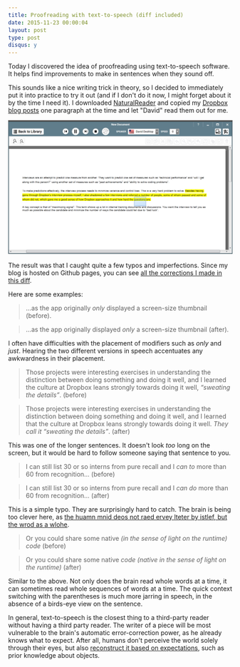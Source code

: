 ```yaml
---
title: Proofreading with text-to-speech (diff included)
date: 2015-11-23 00:00:04
layout: post
type: post
disqus: y
---
```


Today I discovered the idea of proofreading using text-to-speech software. It helps find improvements to make in sentences when they sound off.

This sounds like a nice writing trick in theory, so I decided to immediately put it into practice to try it out (and if I don't do it now, I might forget about it by the time I need it). I downloaded [NaturalReader](http://www.naturalreaders.com/index.html) and copied my [Dropbox blog posts](/2015/10/12/dropbox-first-internship) one paragraph at the time and let "David" read them out for me.

<a href="/images/2015/11/texttospeech.png" data-lightbox="texttospeech"><img src="/images/2015/11/texttospeech.png" alt="David reading" class="alignleft size-full" /></a>

The result was that I caught quite a few typos and imperfections. Since my blog is hosted on Github pages, you can see [all the corrections I made in this diff](https://github.com/rudi-c/rudi-c.github.io/commit/0ad55f4f777cae7b2256aa0a715432830ee4ddc0).

Here are some examples:

> ...as the app originally *only* displayed a screen-size thumbnail (before).

> ...as the app originally displayed *only* a screen-size thumbnail (after).

I often have difficulties with the placement of modifiers such as _only_ and _just_. Hearing the two different versions in speech accentuates any awkwardness in their placement.

> Those projects were interesting exercises in understanding the distinction between doing something and doing it well, and I learned the culture at Dropbox leans strongly towards doing it well, *“sweating the details”*. (before)

> Those projects were interesting exercises in understanding the distinction between doing something and doing it well, and I learned that the culture at Dropbox leans strongly towards doing it well. *They call it “sweating the details”*. (after)

This was one of the longer sentences. It doesn't look _too_ long on the screen, but it would be hard to follow someone saying that sentence to you.

> I can still list 30 or so interns from pure recall and I *can to* more than 60 from recognition... (before)

> I can still list 30 or so interns from pure recall and I *can do* more than 60 from recognition... (after)

This is a simple typo. They are surprisingly hard to catch. The brain is being too clever here, as [the huamn mnid deos not raed ervey lteter by istlef, but the wrod as a wlohe](http://www.mrc-cbu.cam.ac.uk/people/matt.davis/cmabridge/).

> Or you could share some native *(in the sense of light on the runtime) code* (before)

> Or you could share some native *code (native in the sense of light on the runtime)* (after)

Similar to the above. Not only does the brain read whole words at a time, it can sometimes read whole sequences of words at a time. The quick context switching with the parentheses is much more jarring in speech, in the absence of a birds-eye view on the sentence.

In general, text-to-speech is the closest thing to a third-party reader without having a third party reader. The writer of a piece will be most vulnerable to the brain's automatic error-correction power, as he already knows what to expect. After all, humans don't perceive the world solely through their eyes, but also [reconstruct it based on expectations](http://www.iflscience.com/brain/how-do-our-brains-reconstruct-visual-world), such as prior knowledge about objects.
